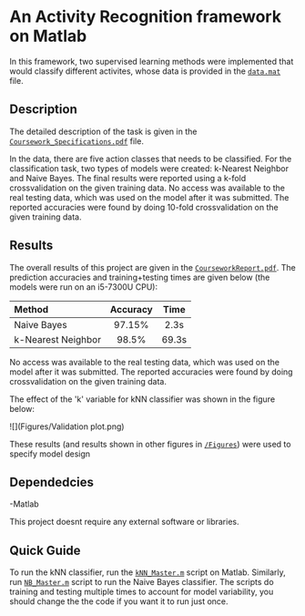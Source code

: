 # An Activity Recognition framework on Matlab

In this framework, two supervised learning methods were implemented that would classify different activites, whose data is provided in the [`data.mat`](data.mat) file.

## Description

The detailed description of the task is given in the [`Coursework_Specifications.pdf`](Coursework_Specifications.pdf) file. 

In the data, there are five action classes that needs to be classified. For the classification task, two types of models were created: k-Nearest Neighbor and Naive Bayes. The final results were reported using a k-fold crossvalidation on the given training data. No access was available to the real testing data, which was used on the model after it was submitted. The reported accuracies were found by doing 10-fold crossvalidation on the given training data.

## Results

The overall results of this project are given in the [`CourseworkReport.pdf`](CourseworkReport.pdf). The prediction accuracies and training+testing times are given below (the models were run on an i5-7300U CPU):

| Method | Accuracy | Time |
|:-------|:-------:|:-------:|
| Naive Bayes| 97.15% | 2.3s |
| k-Nearest Neighbor | 98.5% | 69.3s|

No access was available to the real testing data, which was used on the model after it was submitted. The reported accuracies were found by doing crossvalidation on the given training data.

The effect of the 'k' variable for kNN classifier was shown in the figure below:

![](Figures/Validation plot.png)

These results (and results shown in other figures in [`/Figures`](/Figures)) were used to specify model design

## Dependedcies

-Matlab

This project doesnt require any external software or libraries.

## Quick Guide

To run the kNN classifier, run the [`kNN_Master.m`](kNN_Master.m) script on Matlab. Similarly, run [`NB_Master.m`](NB_Master.m) script to run the Naive Bayes classifier. The scripts do training and testing multiple times to account for model variability, you should change the the code if you want it to run just once.
